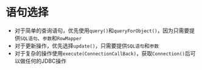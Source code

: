 # 语句选择

- 对于简单的查询语句，优先使用`query()`和`queryForObject()`，因为只需要提供`SQL语句`、`参数`和`RowMapper`
- 对于更新操作，优先选择`update()`，只需要提供`SQL语句`和`参数`
- 对于复杂的操作使用`execute(ConnectionCallBack)`，获取`Connection()`后可以做任何的JDBC操作